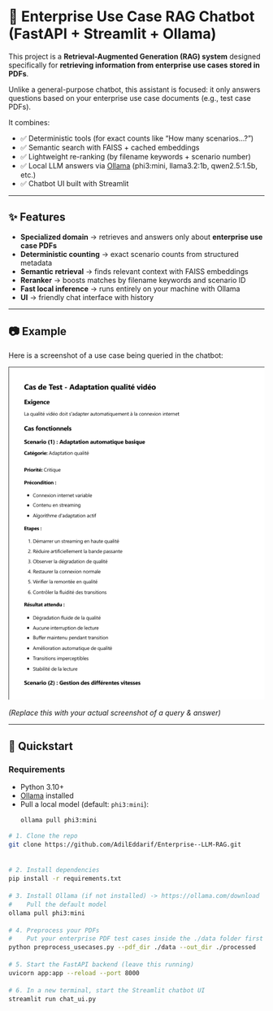 # 📄 Enterprise Use Case RAG Chatbot (FastAPI + Streamlit + Ollama)

This project is a **Retrieval-Augmented Generation (RAG) system** designed specifically for **retrieving information from enterprise use cases stored in PDFs**.  

Unlike a general-purpose chatbot, this assistant is focused: it only answers questions based on your enterprise use case documents (e.g., test case PDFs).  

It combines:
- ✅ Deterministic tools (for exact counts like “How many scenarios…?”)  
- ✅ Semantic search with FAISS + cached embeddings  
- ✅ Lightweight re-ranking (by filename keywords + scenario number)  
- ✅ Local LLM answers via [Ollama](https://ollama.com) (phi3:mini, llama3.2:1b, qwen2.5:1.5b, etc.)  
- ✅ Chatbot UI built with Streamlit  

---

## ✨ Features

- **Specialized domain** → retrieves and answers only about **enterprise use case PDFs**  
- **Deterministic counting** → exact scenario counts from structured metadata  
- **Semantic retrieval** → finds relevant context with FAISS embeddings  
- **Reranker** → boosts matches by filename keywords and scenario ID  
- **Fast local inference** → runs entirely on your machine with Ollama  
- **UI** → friendly chat interface with history  

---

## 📷 Example

Here is a screenshot of a use case being queried in the chatbot:

![Use Case Example Screenshot](docs/usecase_example.png)

*(Replace this with your actual screenshot of a query & answer)*

---

## 🚀 Quickstart

### Requirements
- Python 3.10+
- [Ollama](https://ollama.com/download) installed
- Pull a local model (default: `phi3:mini`):
  ```bash
  ollama pull phi3:mini
```bash
# 1. Clone the repo
git clone https://github.com/AdilEddarif/Enterprise--LLM-RAG.git


# 2. Install dependencies
pip install -r requirements.txt

# 3. Install Ollama (if not installed) -> https://ollama.com/download
#    Pull the default model
ollama pull phi3:mini

# 4. Preprocess your PDFs
#    Put your enterprise PDF test cases inside the ./data folder first
python preprocess_usecases.py --pdf_dir ./data --out_dir ./processed

# 5. Start the FastAPI backend (leave this running)
uvicorn app:app --reload --port 8000

# 6. In a new terminal, start the Streamlit chatbot UI
streamlit run chat_ui.py
